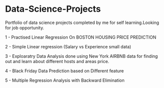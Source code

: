 # Data-Science-Projects
Portfolio of data science projects completed by me for self learning.Looking for job opportunity.


1 - Practised Linear Regression On BOSTON HOUSING PRICE PREDICTION

2 - Simple Linear regression (Salary vs Experience small data)

3 - Exploaratry Data Analysis done using New York AIRBNB data for finding out and  learn about different hosts and areas price.

4 - Black Friday Data Prediction based on Different feature

5 - Multiple Regression Analysis with Backward Elimination 
